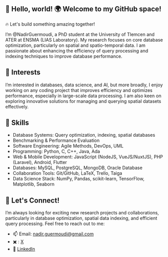 ## 👋 Hello, world! 🌍 Welcome to my GitHub space!
🔥 Let's build something amazing together!
<!--
**NadirGuermoudi/NadirGuermoudi** is a ✨ _special_ ✨ repository because its `README.md` (this file) appears on your GitHub profile.

Here are some ideas to get you started:

- 🔭 I’m currently working on ...
- 🌱 I’m currently learning ...
- 👯 I’m looking to collaborate on ...
- 🤔 I’m looking for help with ...
- 💬 Ask me about ...
- 📫 How to reach me: ...
- 😄 Pronouns: ...
- ⚡ Fun fact: ...
-->
I’m @NadirGuermoudi, a PhD student at the University of Tlemcen and ATER at ENSMA (LIAS Laboratory). My research focuses on core database optimization, particularly on spatial and spatio-temporal data. I am passionate about enhancing the efficiency of query processing and indexing techniques to improve database performance.

## 👀 Interests

I’m interested in databases, data science, and AI, but more broadly, I enjoy working on any coding project that improves efficiency and optimizes performance, especially in large-scale data processing. I am also keen on exploring innovative solutions for managing and querying spatial datasets effectively.

## 🔧 Skills
- Database Systems: Query optimization, indexing, spatial databases
- Benchmarking & Performance Evaluation
- Software Engineering: Agile Methods, DevOps, UML
- Programming: Python, C, C++, Java, Ada
- Web & Mobile Development: JavaScript (NodeJS, VueJS/NuxtJS), PHP (Laravel), Android, Flutter
- Databases: MySQL, PostgreSQL, MongoDB, Oracle Database
- Collaboration Tools: Git/GitHub, LaTeX, Trello, Taiga
- Data Science Stack: NumPy, Pandas, scikit-learn, TensorFlow, Matplotlib, Seaborn

## 📢 Let's Connect!

I’m always looking for exciting new research projects and collaborations, particularly in database optimization, spatial data indexing, and efficient query processing. Feel free to reach out to me:

- 📫 Email: nadir.guermoudi@gmail.com
- ✖️ : [X](https://x.com/GuermoudiN)
- 🔗 [LinkedIn](https://x.com/GuermoudiN)
